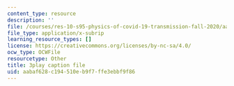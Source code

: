 ```yaml
---
content_type: resource
description: ''
file: /courses/res-10-s95-physics-of-covid-19-transmission-fall-2020/aabaf628c194510eb9f7ffe3ebbf9f86_wfLISAzXYns.srt
file_type: application/x-subrip
learning_resource_types: []
license: https://creativecommons.org/licenses/by-nc-sa/4.0/
ocw_type: OCWFile
resourcetype: Other
title: 3play caption file
uid: aabaf628-c194-510e-b9f7-ffe3ebbf9f86
---
```

